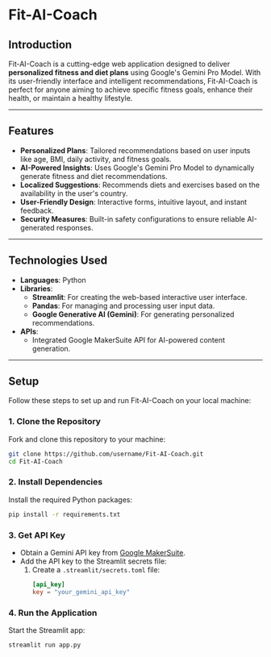 # **Fit-AI-Coach**

## **Introduction**
Fit-AI-Coach is a cutting-edge web application designed to deliver **personalized fitness and diet plans** using Google's Gemini Pro Model. With its user-friendly interface and intelligent recommendations, Fit-AI-Coach is perfect for anyone aiming to achieve specific fitness goals, enhance their health, or maintain a healthy lifestyle.

---

## **Features**
- **Personalized Plans**: Tailored recommendations based on user inputs like age, BMI, daily activity, and fitness goals.
- **AI-Powered Insights**: Uses Google's Gemini Pro Model to dynamically generate fitness and diet recommendations.
- **Localized Suggestions**: Recommends diets and exercises based on the availability in the user's country.
- **User-Friendly Design**: Interactive forms, intuitive layout, and instant feedback.
- **Security Measures**: Built-in safety configurations to ensure reliable AI-generated responses.

---

## **Technologies Used**
- **Languages**: Python
- **Libraries**:
  - **Streamlit**: For creating the web-based interactive user interface.
  - **Pandas**: For managing and processing user input data.
  - **Google Generative AI (Gemini)**: For generating personalized recommendations.
- **APIs**:
  - Integrated Google MakerSuite API for AI-powered content generation.

---

## **Setup**
Follow these steps to set up and run Fit-AI-Coach on your local machine:

### **1. Clone the Repository**
Fork and clone this repository to your machine:
```bash
git clone https://github.com/username/Fit-AI-Coach.git
cd Fit-AI-Coach
```

### **2. Install Dependencies**
Install the required Python packages:
```bash
pip install -r requirements.txt
```

### **3. Get API Key**
- Obtain a Gemini API key from [Google MakerSuite](https://makersuite.google.com/app/apikey).
- Add the API key to the Streamlit secrets file:
  1. Create a `.streamlit/secrets.toml` file:
     ```toml
     [api_key]
     key = "your_gemini_api_key"
     ```

### **4. Run the Application**
Start the Streamlit app:
```bash
streamlit run app.py
```
